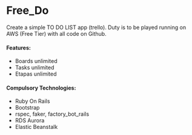 # Free_Do

Create a simple TO DO LIST app (trello).
Duty is to be played running on AWS (Free Tier) with all code on Github.

#### Features:
  - Boards unlimited
  - Tasks unlimited
  - Etapas unlimited
 
#### Compulsory Technologies:
  - Ruby On Rails
  - Bootstrap
  - rspec, faker, factory_bot_rails
  - RDS Aurora
  - Elastic Beanstalk
